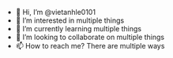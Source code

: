 - 👋 Hi, I’m @vietanhle0101
- 👀 I’m interested in multiple things
- 🌱 I’m currently learning multiple things
- 💞️ I’m looking to collaborate on multiple things
- 📫 How to reach me? There are multiple ways

<!---
vietanhle0101/vietanhle0101 is a ✨ special ✨ repository because its `README.md` (this file) appears on your GitHub profile.
You can click the Preview link to take a look at your changes.
--->
